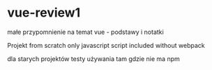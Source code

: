 # vue-review1
małe przypomnienie na temat vue - podstawy i notatki

Projekt from scratch
only javascript script included
without webpack

dla starych projektów testy używania tam gdzie nie ma npm